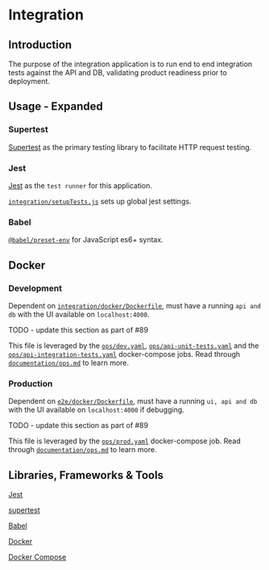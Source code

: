 # Integration

## Introduction

The purpose of the integration application is to run end to end integration tests against the API and DB, validating product readiness prior to deployment.

## Usage - Expanded 

### Supertest

[Supertest](https://github.com/visionmedia/supertest) as the primary testing library to facilitate HTTP request testing.

### Jest

[Jest](https://jestjs.io/) as the `test runner` for this application.

[`integration/setupTests.js`](https://github.com/escobard/create-app/blob/master/e2e/jest.config.js) sets up global
 jest settings.

### Babel

[`@babel/preset-env`](https://babeljs.io/docs/en/babel-preset-env) for JavaScript es6+ syntax. 

## Docker

### Development

Dependent on [`integration/docker/Dockerfile`](https://github.com/escobard/create-app/blob/master/e2e/docker/Dockerfile
), must have a running `api and db` with the UI available on `localhost:4000`.

TODO - update this section as part of #89

This file is leveraged by the [`ops/dev.yaml`](https://github.com/escobard/create-app/blob/master/ops/dev.yaml), [`ops/api-unit-tests.yaml`](https://github.com/escobard/create-app/blob/master/ops/api-unit-tests.yaml) and the [`ops/api-integration-tests.yaml`](https://github.com/escobard/create-app/blob/master/ops/api-integration-tests.yaml) docker-compose jobs. Read through [`documentation/ops.md`](https://github.com/escobard/create-app/blob/master/documentation/ops.md) to learn more.

### Production

Dependent on [`e2e/docker/Dockerfile`](https://github.com/escobard/create-app/blob/master/e2e/docker/Dockerfile
), must have a running `ui, api and db` with the UI available on `localhost:4000` if debugging.

TODO - update this section as part of #89

This file is leveraged by the [`ops/prod.yaml`](https://github.com/escobard/create-app/blob/master/ops/prod.yaml
) docker-compose job. Read through [`documentation/ops.md`](https://github.com/escobard/create-app/blob/master/documentation/ops.md) to learn more.

## Libraries, Frameworks & Tools

[Jest](https://jestjs.io/)

[supertest](https://github.com/visionmedia/supertest)

[Babel](https://babeljs.io/docs/en/babel-preset-env)

[Docker](https://www.docker.com/)

[Docker Compose](https://docs.docker.com/compose/)

